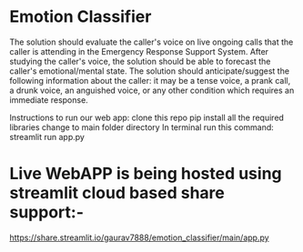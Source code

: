 # Emotion Classifier
The solution should evaluate the caller's voice on live ongoing calls that the caller is attending in the Emergency Response Support System. After studying the caller's voice, the solution should be able to forecast the caller's emotional/mental state. The solution should anticipate/suggest the following information about the caller: it may be a tense voice, a prank call, a drunk voice, an anguished voice, or any other condition which requires an immediate response.


Instructions to run our web app:
      clone this repo
      pip install all the required libraries
      change to main folder directory
      In terminal run this command:
      streamlit run app.py

# Live WebAPP is being hosted using streamlit cloud based share support:-

https://share.streamlit.io/gaurav7888/emotion_classifier/main/app.py
